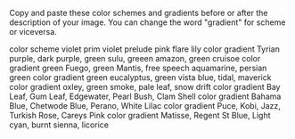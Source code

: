 Copy and paste these color schemes and gradients before or after the description of your image.
You can change the word "gradient" for scheme or viceversa.

color scheme violet prim violet prelude pink flare lily
color gradient Tyrian purple, dark purple, green sulu, greeen amazon, green cruisoe 
color gradient green Fuego, green Mantis, free speech aquamarine, persian green 
color gradient green eucalyptus, green vista blue, tidal, maverick 
color gradient oxley, green smoke, pale leaf, snow drift
color gradient Bay Leaf, Gum Leaf, Edgewater, Pearl Bush, Clam Shell
color gradient Bahama Blue, Chetwode Blue, Perano, White Lilac
color gradient Puce, Kobi, Jazz, Turkish Rose, Careys Pink
color gradient Matisse, Regent St Blue, Light cyan, burnt sienna, licorice
